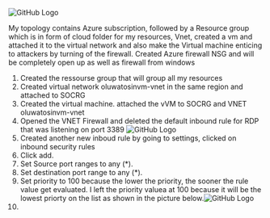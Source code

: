 ![GitHub Logo](https://media-hosting.imagekit.io//c1126e17a4544e46/topology.png?Expires=1835508990&Key-Pair-Id=K2ZIVPTIP2VGHC&Signature=cOaV72tA1bS~9hIb0xNR-INXVTYJHNrFWzA-dh-dzsy2C32~bEZN5zBP5G5guFIK94rFrD4DTuy9a0sZXENs9fwNMu3-aWJ2LiWISTbB~hpRZSqJFiBbFq5h8-N9pC5KBoaROIYKxKzxpnYebG0Ldmzg1BczlQ~JzzZDCj9a5EZozwrraU~fnDUzb4GqejwFohshmfQ67bVnTJq1-emF1qsCTRyWb2sek~ZtiBvEfB0fbIEPDd1g5VB6hw9YR237Y~XcvXwMXeYDnlJE82ekSFTsH~ua~ZK-N29fimBdIi3iTJf7UNeZkljdBvX0CDUciULDJ5DNFXAKP672vAX09A__)

My topology contains Azure subscription, followed by a Resource group which is in form of cloud  folder for my resources, Vnet, created a vm and attached it to the virtual network and also make the Virtual machine enticing to attackers by turning of the firewall. Created Azure firewall NSG and will be completely open up as well as firewall from windows
1. Created the ressourse group that will group all my resources
2. Created virtual network oluwatosinvm-vnet in the same region and attached to SOCRG
3. Created the virtual machine. attached the vVM to SOCRG and VNET oluwatosinvm-vnet
4. Opened the VNET Firewall and deleted the default inbound rule for RDP that was listening on port 3389 ![GitHub Logo](https://media-hosting.imagekit.io//01a2891a15854259/remove.png?Expires=1835533577&Key-Pair-Id=K2ZIVPTIP2VGHC&Signature=f3Xik1LMNR7hlotRG3RbRdPkzul6u2-Sb4KX1hnlRF59-WhymOIJR2QofZ8u2pdcXdJxbYJp7UosMqBACBugeRBu4GJ~TPawFn6Mx2Ht-oEevXhT-k51NDEeuLpp~u1cirq-4QmhwZEkXFsOPrKzCLpiV2qOoNo59nd8zlf2glDM5J5K24yetqbBGaP80pCaJSwBbYEsepgYWrNlDORQ5kxOGrLbvIpYjp3VWyYYyY-AlzMzTChnKVir2UeMmA2KPq1lthhOJ5aY~-OkRT0r7g6NCEzHmLfQZo1jhT8d75guNHHS~SqcBbdD9WtL4Ol9v39p6X3YWiMPGGOvTvXFIQ__)
5. Created another new inboud rule by going to settings, clicked on inbound security rules
6. Click add.
7. Set Source port ranges to any (*).
8. Set destination port range to any (*).
9. Set priority to 100 because the lower the priority, the sooner the rule value get evaluated. I left the priority valuea at 100 because it will be the lowest priorty on the list as shown in the picture below.![GitHub Logo](https://media-hosting.imagekit.io//80808ef7775348fe/nsg.png?Expires=1835534171&Key-Pair-Id=K2ZIVPTIP2VGHC&Signature=bQvRb-Q4LflFjmo3tfe7GQaevUjlAOyUQe60YJLVUw7TZSnmWzFvtUUNGqd5IcxVtgMSGWaT9lfVtoYjAOQv-YsZpFSZ7Kc~RoNeJ2KUVymFtSnzPp3k4LDVHyzeNDXNxc0tRYZD60IW1WPAb1yOYnjtoQaDGFxgJxyjUkIQ2VrksFTNXK8NpG6lq7oGcTqxBxcqudAfN810j2At3~a6Ce6dkRXtRN5SXeVyjdY9~QtSGS~ADJphdOGq5pPWmF6nmYTOZhJolfOpC5ErtcPJ5-Mw2BPYXp0~1cEGT~5H5IvJZvuZi4weRW6srEgSDm-AUnVK9oaR-tumr9aPWMTV~w__)
10. 
